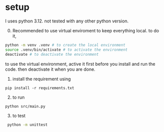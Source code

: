 # setup

I uses python 3.12. not tested with any other python version.

0. Recommended to use virtual enviroment to keep everything local. to do it,

```bash
python -m venv .venv # to create the local environment
source .venv/bin/activate # to activate the environment
deactivate # to deactivate the environment
```

to use the virtual environment, active it first before you install and run the code. then deactivate it when you are done.

1. install the requirement using

```
pip install -r requirements.txt
```

2. to run

```bash
python src/main.py
```

3. to test

```bash
 python -m unittest
```
